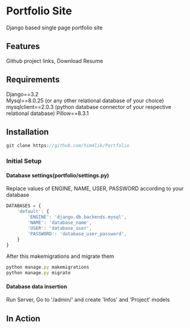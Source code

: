 # Portfolio Site
Django based single page portfolio site

## Features
Github project links, Download Resume

## Requirements
Django==3.2<br/>
Mysql==8.0.25 (or any other relational database of your choice)<br/>
mysqlclient==2.0.3 (python database connector of your respective relational database)
Pillow==8.3.1

## Installation
```javascript
git clone https://github.com/him4lik/Portfolio
```
### Initial Setup
#### Database settings(portfolio/settings.py)
Replace values of ENGINE, NAME, USER, PASSWORD according to your database
```javascript
DATABASES = {
    'default': {
        'ENGINE': 'django.db.backends.mysql',
        'NAME': 'database_name',
        'USER': 'database_user',
        'PASSWORD': 'database_user_password',
    }
}
```
After this makemigrations and migrate them
```javascript
python manage.py makemigrations
python manage.py migrate
```
#### Database data insertion
Run Server, Go to '/admin/' and create 'Infos' and 'Project' models


## In Action

